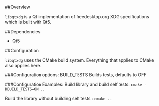 ##Overview

```libqtxdg``` is a Qt implementation of freedesktop.org XDG specifications which is built with Qt5.

##Dependencies

   - Qt5

##Configuration

```libqtxdg``` uses the CMake build system. Everything that applies to CMake also
applies here.

###Configuration options:
    BUILD_TESTS         Builds tests, defaults to OFF

###Configuration Examples:
Build library  and build self tests: ```cmake -DBUILD_TESTS=ON ..```

Build the library without building self tests : ```cmake ..```
